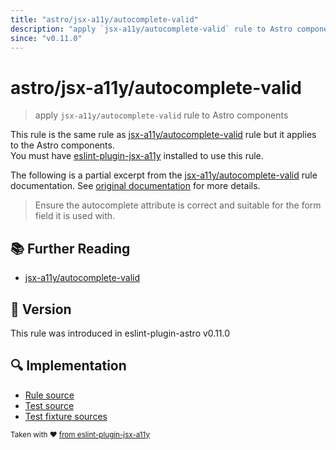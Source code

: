 ```yaml
---
title: "astro/jsx-a11y/autocomplete-valid"
description: "apply `jsx-a11y/autocomplete-valid` rule to Astro components"
since: "v0.11.0"
---
```


# astro/jsx-a11y/autocomplete-valid

> apply `jsx-a11y/autocomplete-valid` rule to Astro components

This rule is the same rule as [jsx-a11y/autocomplete-valid] rule but it applies to the Astro components.  
You must have [eslint-plugin-jsx-a11y] installed to use this rule.

[eslint-plugin-jsx-a11y]: https://github.com/jsx-eslint/eslint-plugin-jsx-a11y
[jsx-a11y/autocomplete-valid]: https://github.com/jsx-eslint/eslint-plugin-jsx-a11y/tree/HEAD/docs/rules/autocomplete-valid.md

The following is a partial excerpt from the [jsx-a11y/autocomplete-valid] rule documentation. See [original documentation][jsx-a11y/autocomplete-valid] for more details.

> Ensure the autocomplete attribute is correct and suitable for the form field it is used with.

## :books: Further Reading

- [jsx-a11y/autocomplete-valid]

## :rocket: Version

This rule was introduced in eslint-plugin-astro v0.11.0

## :mag: Implementation

- [Rule source](https://github.com/ota-meshi/eslint-plugin-astro/blob/main/src/rules/jsx-a11y/autocomplete-valid.ts)
- [Test source](https://github.com/ota-meshi/eslint-plugin-astro/blob/main/tests/src/rules/jsx-a11y/autocomplete-valid.ts)
- [Test fixture sources](https://github.com/ota-meshi/eslint-plugin-astro/tree/main/tests/fixtures/rules/jsx-a11y/autocomplete-valid)

<sup>Taken with ❤️ [from eslint-plugin-jsx-a11y](https://github.com/jsx-eslint/eslint-plugin-jsx-a11y/tree/HEAD/docs/rules/autocomplete-valid.md)</sup>
